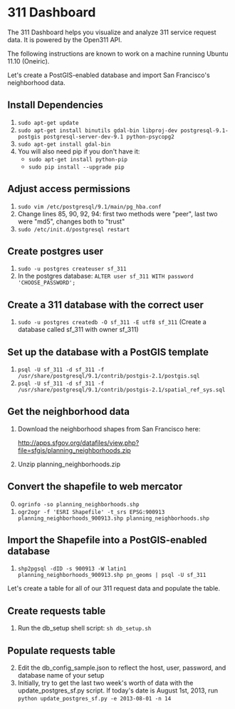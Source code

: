 311 Dashboard
=============

The 311 Dashboard helps you visualize and analyze 311 service request data. It is powered
by the Open311 API.

The following instructions are known to work on a machine running Ubuntu 11.10 (Oneiric).

Let's create a PostGIS-enabled database and import San Francisco's neighborhood data.

Install Dependencies
--------------------
1. `sudo apt-get update`
2. `sudo apt-get install binutils gdal-bin libproj-dev postgresql-9.1-postgis postgresql-server-dev-9.1 python-psycopg2`
3. `sudo apt-get install gdal-bin`
4. You will also need pip if you don't have it:
    - `sudo apt-get install python-pip`
    - `sudo pip install --upgrade pip`

Adjust access permissions
-------------------------
1. `sudo vim /etc/postgresql/9.1/main/pg_hba.conf`
2. Change lines 85, 90, 92, 94: first two methods were "peer", last two were "md5", changes both to "trust"
3. `sudo /etc/init.d/postgresql restart`

Create postgres user
--------------------
1. `sudo -u postgres createuser sf_311`
2. In the postgres database: `ALTER user sf_311 WITH password 'CHOOSE_PASSWORD';`

Create a 311 database with the correct user
-------------------------------------------
1. `sudo -u postgres createdb -O sf_311 -E utf8 sf_311`
(Create a database called sf_311 with owner sf_311)

Set up the database with a PostGIS template
-------------------------------------------
1. `psql -U sf_311 -d sf_311 -f /usr/share/postgresql/9.1/contrib/postgis-2.1/postgis.sql`
2. `psql -U sf_311 -d sf_311 -f /usr/share/postgresql/9.1/contrib/postgis-2.1/spatial_ref_sys.sql`

Get the neighborhood data
-------------------------
1. Download the neighborhood shapes from San Francisco here:

    http://apps.sfgov.org/datafiles/view.php?file=sfgis/planning_neighborhoods.zip
    
2. Unzip planning_neighborhoods.zip

Convert the shapefile to web mercator
-------------------------------------
0. `ogrinfo -so planning_neighborhoods.shp`
1. `ogr2ogr -f 'ESRI Shapefile' -t_srs EPSG:900913 planning_neighborhoods_900913.shp planning_neighborhoods.shp`

Import the Shapefile into a PostGIS-enabled database
----------------------------------------------------
1. `shp2pgsql -dID -s 900913 -W latin1 planning_neighborhoods_900913.shp pn_geoms | psql -U sf_311`

Let's create a table for all of our 311 request data and populate the table.

Create requests table
---------------------
1. Run the db_setup shell script: `sh db_setup.sh`

Populate requests table
-----------------------
2. Edit the db_config_sample.json to reflect the host, user, password, and database name 
of your setup
3. Initially, try to get the last two week's worth of data with the update_postgres_sf.py script.
If today's date is August 1st, 2013, run `python update_postgres_sf.py -e 2013-08-01 -n 14`